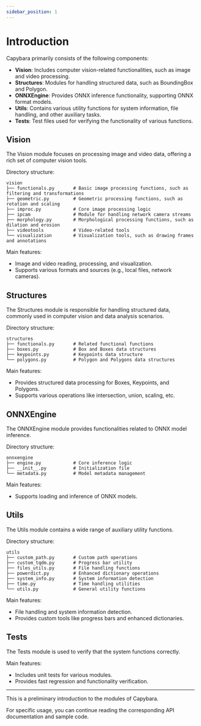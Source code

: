 ```yaml
---
sidebar_position: 1
---
```


# Introduction

Capybara primarily consists of the following components:

- **Vision**: Includes computer vision-related functionalities, such as image and video processing.
- **Structures**: Modules for handling structured data, such as BoundingBox and Polygon.
- **ONNXEngine**: Provides ONNX inference functionality, supporting ONNX format models.
- **Utils**: Contains various utility functions for system information, file handling, and other auxiliary tasks.
- **Tests**: Test files used for verifying the functionality of various functions.

## Vision

The Vision module focuses on processing image and video data, offering a rich set of computer vision tools.

Directory structure:

```
vision
├── functionals.py       # Basic image processing functions, such as filtering and transformations
├── geometric.py         # Geometric processing functions, such as rotation and scaling
├── improc.py            # Core image processing logic
├── ipcam                # Module for handling network camera streams
├── morphology.py        # Morphological processing functions, such as dilation and erosion
├── videotools           # Video-related tools
└── visualization        # Visualization tools, such as drawing frames and annotations
```

Main features:

- Image and video reading, processing, and visualization.
- Supports various formats and sources (e.g., local files, network cameras).

## Structures

The Structures module is responsible for handling structured data, commonly used in computer vision and data analysis scenarios.

Directory structure:

```
structures
├── functionals.py       # Related functional functions
├── boxes.py             # Box and Boxes data structures
├── keypoints.py         # Keypoints data structure
└── polygons.py          # Polygon and Polygons data structures
```

Main features:

- Provides structured data processing for Boxes, Keypoints, and Polygons.
- Supports various operations like intersection, union, scaling, etc.

## ONNXEngine

The ONNXEngine module provides functionalities related to ONNX model inference.

Directory structure:

```
onnxengine
├── engine.py            # Core inference logic
├── __init__.py          # Initialization file
└── metadata.py          # Model metadata management
```

Main features:

- Supports loading and inference of ONNX models.

## Utils

The Utils module contains a wide range of auxiliary utility functions.

Directory structure:

```
utils
├── custom_path.py       # Custom path operations
├── custom_tqdm.py       # Progress bar utility
├── files_utils.py       # File handling functions
├── powerdict.py         # Enhanced dictionary operations
├── system_info.py       # System information detection
├── time.py              # Time handling utilities
└── utils.py             # General utility functions
```

Main features:

- File handling and system information detection.
- Provides custom tools like progress bars and enhanced dictionaries.

## Tests

The Tests module is used to verify that the system functions correctly.

Main features:

- Includes unit tests for various modules.
- Provides fast regression and functionality verification.

---

This is a preliminary introduction to the modules of Capybara.

For specific usage, you can continue reading the corresponding API documentation and sample code.
